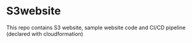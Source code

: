 # S3website
This repo contains S3 website, sample website code and  CI/CD pipeline (declared with cloudformation)
